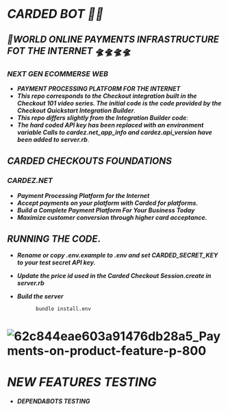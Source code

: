# ***CARDED BOT 🤖🤖***


## ***🥇WORLD ONLINE PAYMENTS INFRASTRUCTURE FOT THE INTERNET 🛸🛸🛸🛸***
### ***NEXT GEN ECOMMERSE WEB***
   - ***PAYMENT PROCESSING PLATFORM FOR THE INTERNET***
   - ***This repo corresponds to the Checkout integration built in the Checkout 101 video series. The initial code is the code provided by the Checkout Quickstart Integration Builder***.
   - ***This repo differs slightly from the Integration Builder code***:
   - ***The hard coded API key has been replaced with an environment variable Calls to cardez.net_app_info and cardez.api_version have been added to server.rb***.

## ***CARDED CHECKOUTS FOUNDATIONS***
### ***CARDEZ.NET***
   - ***Payment Processing Platform for the Internet***
   - ***Accept payments on your platform with Carded for platforms.***
   - ***Build a Complete Payment Platform For Your Business Today***
   - ***Maximize customer conversion through higher card acceptance.***

## ***RUNNING THE CODE***.
   - ***Rename or copy .env.example to .env and set CARDED_SECRET_KEY to your test secret API key.***
   - ***Update the price id used in the Carded Checkout Session.create in server.rb***
   - ***Build the server***

               bundle install.env

# ![62c844eae603a91476db28a5_Payments-on-product-feature-p-800](https://user-images.githubusercontent.com/111741273/190426255-5cbec56f-e3ff-43bc-ba3f-537f3fd5126f.png)

# ***NEW FEATURES TESTING***
  - ***DEPENDABOTS TESTING***
